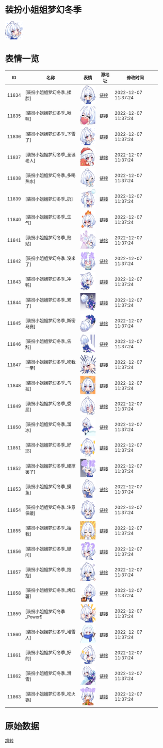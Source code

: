 # 装扮小姐姐梦幻冬季

<img src="./cover.png" height="60" alt="cover" />

# 表情一览

|ID|名称|表情|源地址|修改时间|
|----|----|----|----|----|
|11834|[装扮小姐姐梦幻冬季_揉脸]|<img src="./pic/011834_%5B装扮小姐姐梦幻冬季_揉脸%5D.png" height="60" alt="揉脸"/>|[链接](https://i0.hdslb.com/bfs/garb/item/e47ad8b1c16ebaa780e0574f360c67f4c45e6325.png)|2022-12-07 11:37:24|
|11835|[装扮小姐姐梦幻冬季_啾咪]|<img src="./pic/011835_%5B装扮小姐姐梦幻冬季_啾咪%5D.png" height="60" alt="啾咪"/>|[链接](https://i0.hdslb.com/bfs/garb/item/098619d6f2859966157dc0da4d3a24ae7a690781.png)|2022-12-07 11:37:24|
|11836|[装扮小姐姐梦幻冬季_下雪了]|<img src="./pic/011836_%5B装扮小姐姐梦幻冬季_下雪了%5D.png" height="60" alt="下雪了"/>|[链接](https://i0.hdslb.com/bfs/garb/item/08a64a396b710f8670096c5f380f2839f973d218.png)|2022-12-07 11:37:24|
|11837|[装扮小姐姐梦幻冬季_圣诞老人]|<img src="./pic/011837_%5B装扮小姐姐梦幻冬季_圣诞老人%5D.png" height="60" alt="圣诞老人"/>|[链接](https://i0.hdslb.com/bfs/garb/item/e86122e145000e00362d635c6ebe8ac4260de7f6.png)|2022-12-07 11:37:24|
|11838|[装扮小姐姐梦幻冬季_多喝热水]|<img src="./pic/011838_%5B装扮小姐姐梦幻冬季_多喝热水%5D.png" height="60" alt="多喝热水"/>|[链接](https://i0.hdslb.com/bfs/garb/item/59fb78d3801682c94b126abc0fc1f1b7603dee06.png)|2022-12-07 11:37:24|
|11839|[装扮小姐姐梦幻冬季_扔]|<img src="./pic/011839_%5B装扮小姐姐梦幻冬季_扔%5D.png" height="60" alt="扔"/>|[链接](https://i0.hdslb.com/bfs/garb/item/d762bb454bb2f4fc3827167749b3d61597657b3b.png)|2022-12-07 11:37:24|
|11840|[装扮小姐姐梦幻冬季_生气]|<img src="./pic/011840_%5B装扮小姐姐梦幻冬季_生气%5D.png" height="60" alt="生气"/>|[链接](https://i0.hdslb.com/bfs/garb/item/47fc00a0f13ebd61237c4617a1e5485d0647e7f5.png)|2022-12-07 11:37:24|
|11841|[装扮小姐姐梦幻冬季_贴贴]|<img src="./pic/011841_%5B装扮小姐姐梦幻冬季_贴贴%5D.png" height="60" alt="贴贴"/>|[链接](https://i0.hdslb.com/bfs/garb/item/3a7580978ee11f033860af2435bcef6fa282ee64.png)|2022-12-07 11:37:24|
|11842|[装扮小姐姐梦幻冬季_没米了]|<img src="./pic/011842_%5B装扮小姐姐梦幻冬季_没米了%5D.png" height="60" alt="没米了"/>|[链接](https://i0.hdslb.com/bfs/garb/item/55b3660d73951fb394c6f0594c9fdbeca4f39bea.png)|2022-12-07 11:37:24|
|11843|[装扮小姐姐梦幻冬季_冲鸭]|<img src="./pic/011843_%5B装扮小姐姐梦幻冬季_冲鸭%5D.png" height="60" alt="冲鸭"/>|[链接](https://i0.hdslb.com/bfs/garb/item/cb7c2fbc6ab19d3462d44cabf10b87458650bf28.png)|2022-12-07 11:37:24|
|11844|[装扮小姐姐梦幻冬季_累了]|<img src="./pic/011844_%5B装扮小姐姐梦幻冬季_累了%5D.png" height="60" alt="累了"/>|[链接](https://i0.hdslb.com/bfs/garb/item/884f721618392a0efe6686c2c61fddf04c6f2d73.png)|2022-12-07 11:37:24|
|11845|[装扮小姐姐梦幻冬季_斯密马赛]|<img src="./pic/011845_%5B装扮小姐姐梦幻冬季_斯密马赛%5D.png" height="60" alt="斯密马赛"/>|[链接](https://i0.hdslb.com/bfs/garb/item/1bbe9b564ee17701a22e848287a5f7983fdfcb34.png)|2022-12-07 11:37:24|
|11846|[装扮小姐姐梦幻冬季_告辞]|<img src="./pic/011846_%5B装扮小姐姐梦幻冬季_告辞%5D.png" height="60" alt="告辞"/>|[链接](https://i0.hdslb.com/bfs/garb/item/264c9ab6a2503013e79eecdb86118f057762bae5.png)|2022-12-07 11:37:24|
|11847|[装扮小姐姐梦幻冬季_吃我一拳]|<img src="./pic/011847_%5B装扮小姐姐梦幻冬季_吃我一拳%5D.png" height="60" alt="吃我一拳"/>|[链接](https://i0.hdslb.com/bfs/garb/item/2f7b233826fa0d0729619bbf3dc2220b4c534b3f.png)|2022-12-07 11:37:24|
|11848|[装扮小姐姐梦幻冬季_乌拉]|<img src="./pic/011848_%5B装扮小姐姐梦幻冬季_乌拉%5D.png" height="60" alt="乌拉"/>|[链接](https://i0.hdslb.com/bfs/garb/item/23dca67aed7565a4f3e21d8d9d5337125b34d399.png)|2022-12-07 11:37:24|
|11849|[装扮小姐姐梦幻冬季_委屈]|<img src="./pic/011849_%5B装扮小姐姐梦幻冬季_委屈%5D.png" height="60" alt="委屈"/>|[链接](https://i0.hdslb.com/bfs/garb/item/cec0b3ade7249740cee45f98100275fa7cf7320a.png)|2022-12-07 11:37:24|
|11850|[装扮小姐姐梦幻冬季_溜冰]|<img src="./pic/011850_%5B装扮小姐姐梦幻冬季_溜冰%5D.png" height="60" alt="溜冰"/>|[链接](https://i0.hdslb.com/bfs/garb/item/3704984c68c867820103795c4b5313fea0c097e9.png)|2022-12-07 11:37:24|
|11851|[装扮小姐姐梦幻冬季_好耶]|<img src="./pic/011851_%5B装扮小姐姐梦幻冬季_好耶%5D.png" height="60" alt="好耶"/>|[链接](https://i0.hdslb.com/bfs/garb/item/621d4683d492901c814c64ca3c7bb880ae818779.png)|2022-12-07 11:37:24|
|11852|[装扮小姐姐梦幻冬季_硬撑罢了]|<img src="./pic/011852_%5B装扮小姐姐梦幻冬季_硬撑罢了%5D.png" height="60" alt="硬撑罢了"/>|[链接](https://i0.hdslb.com/bfs/garb/item/b4d10356d0ac483b29c875518e0c539809468ba9.png)|2022-12-07 11:37:24|
|11853|[装扮小姐姐梦幻冬季_摸鱼]|<img src="./pic/011853_%5B装扮小姐姐梦幻冬季_摸鱼%5D.png" height="60" alt="摸鱼"/>|[链接](https://i0.hdslb.com/bfs/garb/item/da7205f6a8e7213cca2a06e71c819850cae28977.png)|2022-12-07 11:37:24|
|11854|[装扮小姐姐梦幻冬季_注意保暖]|<img src="./pic/011854_%5B装扮小姐姐梦幻冬季_注意保暖%5D.png" height="60" alt="注意保暖"/>|[链接](https://i0.hdslb.com/bfs/garb/item/170df6f81c3f42defbc07192d19de02525b14348.png)|2022-12-07 11:37:24|
|11855|[装扮小姐姐梦幻冬季_抽我]|<img src="./pic/011855_%5B装扮小姐姐梦幻冬季_抽我%5D.png" height="60" alt="抽我"/>|[链接](https://i0.hdslb.com/bfs/garb/item/45541e4471e57e59b4aa6b7bcc43e800e3cbde85.png)|2022-12-07 11:37:24|
|11856|[装扮小姐姐梦幻冬季_疑问]|<img src="./pic/011856_%5B装扮小姐姐梦幻冬季_疑问%5D.png" height="60" alt="疑问"/>|[链接](https://i0.hdslb.com/bfs/garb/item/0d07fd66d3888ea55aa98fa8d520a6e759596e2b.png)|2022-12-07 11:37:24|
|11857|[装扮小姐姐梦幻冬季_抱抱]|<img src="./pic/011857_%5B装扮小姐姐梦幻冬季_抱抱%5D.png" height="60" alt="抱抱"/>|[链接](https://i0.hdslb.com/bfs/garb/item/44481b886560e9e1300781ad8a1a4d1dfbbfd6fe.png)|2022-12-07 11:37:24|
|11858|[装扮小姐姐梦幻冬季_烤红薯]|<img src="./pic/011858_%5B装扮小姐姐梦幻冬季_烤红薯%5D.png" height="60" alt="烤红薯"/>|[链接](https://i0.hdslb.com/bfs/garb/item/828555bbfa4dd8cadb9fdfa5868d3101c637945b.png)|2022-12-07 11:37:24|
|11859|[装扮小姐姐梦幻冬季_Power!]|<img src="./pic/011859_%5B装扮小姐姐梦幻冬季_Power!%5D.png" height="60" alt="Power!"/>|[链接](https://i0.hdslb.com/bfs/garb/item/e4744b70edd5a271dcb6f1b1c62fa32dfa92c9fb.png)|2022-12-07 11:37:24|
|11860|[装扮小姐姐梦幻冬季_堆雪人]|<img src="./pic/011860_%5B装扮小姐姐梦幻冬季_堆雪人%5D.png" height="60" alt="堆雪人"/>|[链接](https://i0.hdslb.com/bfs/garb/item/9407cb861173253f1a1206e3bda7497aebfd98ec.png)|2022-12-07 11:37:24|
|11861|[装扮小姐姐梦幻冬季_好的]|<img src="./pic/011861_%5B装扮小姐姐梦幻冬季_好的%5D.png" height="60" alt="好的"/>|[链接](https://i0.hdslb.com/bfs/garb/item/d73bccf93a20c6eedeb81d975eba99ebc048a88e.png)|2022-12-07 11:37:24|
|11862|[装扮小姐姐梦幻冬季_滑雪]|<img src="./pic/011862_%5B装扮小姐姐梦幻冬季_滑雪%5D.png" height="60" alt="滑雪"/>|[链接](https://i0.hdslb.com/bfs/garb/item/36af70fea3fc1636de990597c1a929fecba412db.png)|2022-12-07 11:37:24|
|11863|[装扮小姐姐梦幻冬季_吃火锅]|<img src="./pic/011863_%5B装扮小姐姐梦幻冬季_吃火锅%5D.png" height="60" alt="吃火锅"/>|[链接](https://i0.hdslb.com/bfs/garb/item/bc234259d7971bd6255f9c464597285582e7ff82.png)|2022-12-07 11:37:24|

# 原始数据

[跳转](./raw.json)

